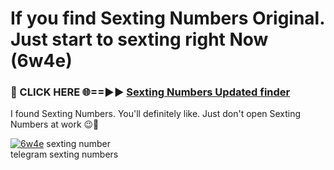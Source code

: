 # If you find Sexting Numbers Original. Just start to sexting right Now (6w4e)

<h3>🔴 CLICK HERE 🌐==►► <a href="https://tinyurl.com/2s32jyrn" rel="nofollow">Sexting Numbers Updated finder</a></h3>

I found Sexting Numbers. You'll definitely like. Just don't open Sexting Numbers at work 😉💬

[![6w4e](https://i.imgur.com/sZc9xG4.jpeg)](https://tinyurl.com/2s32jyrn)
sexting number<br>
telegram sexting numbers